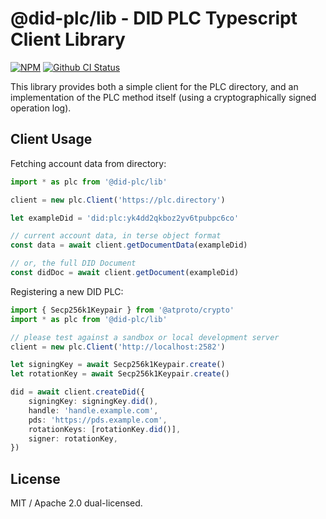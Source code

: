 
@did-plc/lib - DID PLC Typescript Client Library
================================================

[![NPM](https://img.shields.io/npm/v/@did-plc/lib)](https://www.npmjs.com/package/@did-plc/lib)
[![Github CI Status](https://github.com/bluesky-social/did-method-plc/actions/workflows/repo.yaml/badge.svg)](https://github.com/bluesky-social/did-method-plc/actions/workflows/repo.yaml)

This library provides both a simple client for the PLC directory, and an implementation of the PLC method itself (using a cryptographically signed operation log).

## Client Usage

Fetching account data from directory:

```typescript
import * as plc from '@did-plc/lib'

client = new plc.Client('https://plc.directory')

let exampleDid = 'did:plc:yk4dd2qkboz2yv6tpubpc6co'

// current account data, in terse object format
const data = await client.getDocumentData(exampleDid)

// or, the full DID Document
const didDoc = await client.getDocument(exampleDid)
```

Registering a new DID PLC:

```typescript
import { Secp256k1Keypair } from '@atproto/crypto'
import * as plc from '@did-plc/lib'

// please test against a sandbox or local development server
client = new plc.Client('http://localhost:2582')

let signingKey = await Secp256k1Keypair.create()
let rotationKey = await Secp256k1Keypair.create()

did = await client.createDid({
    signingKey: signingKey.did(),
    handle: 'handle.example.com',
    pds: 'https://pds.example.com',
    rotationKeys: [rotationKey.did()],
    signer: rotationKey,
})
```

## License

MIT / Apache 2.0 dual-licensed.

